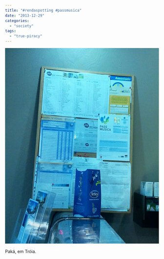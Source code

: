 ```yaml
---
title: "#rendaspotting #passmusica"
date: "2013-12-29"
categories: 
  - "society"
tags: 
  - "true-piracy"
---
```


[![image](images/wpid-IMG_20131229_171234.jpg "IMG_20131229_171234.JPG")](https://blog.1407.org/wp-content/uploads/2013/12/wpid-IMG_20131229_171234.jpg)

Paká, em Tróia.
